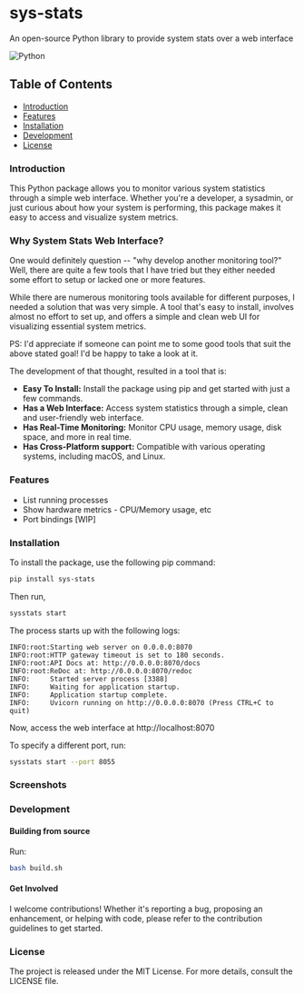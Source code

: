 # sys-stats

An open-source Python library to provide system stats over a web interface

![Python](https://img.shields.io/badge/Python-3.8%2B-blue.svg)

## Table of Contents

- [Introduction](#introduction)
- [Features](#features)
- [Installation](#installation)
- [Development](#development)
- [License](#license)

### Introduction

This Python package allows you to monitor various system statistics through a simple web interface. Whether you're a
developer, a sysadmin, or just curious about how your system is performing, this package makes it easy to access and
visualize system metrics.

### Why System Stats Web Interface?

One would definitely question -- "why develop another monitoring tool?"
Well, there are quite a few tools that I have tried but they either needed some effort to setup or lacked one or more
features.

While there are numerous monitoring tools available for different purposes, I needed a solution that was very simple. A
tool that's easy to
install, involves almost no effort to set up, and offers a simple and clean web UI for visualizing essential system
metrics.

PS: I'd appreciate if someone can point me to some good tools that suit the above stated goal! I'd be happy
to take a look at it.

The development of that thought, resulted in a tool that is:

- **Easy To Install:** Install the package using pip and get started with just a few commands.
- **Has a Web Interface:** Access system statistics through a simple, clean and user-friendly web interface.
- **Has Real-Time Monitoring:** Monitor CPU usage, memory usage, disk space, and more in real time.
- **Has Cross-Platform support:** Compatible with various operating systems, including macOS, and Linux.

### Features

- List running processes
- Show hardware metrics - CPU/Memory usage, etc
- Port bindings [WIP]

### Installation

To install the package, use the following pip command:

```bash
pip install sys-stats
```

Then run,

```bash
sysstats start
```

The process starts up with the following logs:

```shell
INFO:root:Starting web server on 0.0.0.0:8070
INFO:root:HTTP gateway timeout is set to 180 seconds.
INFO:root:API Docs at: http://0.0.0.0:8070/docs
INFO:root:ReDoc at: http://0.0.0.0:8070/redoc
INFO:     Started server process [3388]
INFO:     Waiting for application startup.
INFO:     Application startup complete.
INFO:     Uvicorn running on http://0.0.0.0:8070 (Press CTRL+C to quit)
```

Now, access the web interface at http://localhost:8070

To specify a different port, run:

```bash
sysstats start --port 8055
```

### Screenshots

### Development

#### Building from source

Run:

```bash
bash build.sh
```

#### Get Involved

I welcome contributions!
Whether it's reporting a bug, proposing an enhancement, or helping with code, please refer to the contribution
guidelines to get started.

### License

The project is released under the MIT License. For more details, consult the LICENSE file.


